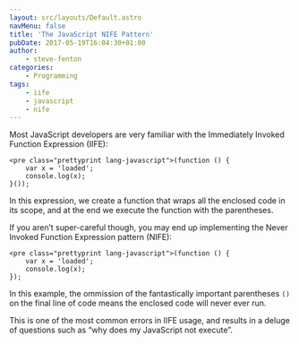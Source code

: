 ```yaml
---
layout: src/layouts/Default.astro
navMenu: false
title: 'The JavaScript NIFE Pattern'
pubDate: 2017-05-19T16:04:30+01:00
author:
    - steve-fenton
categories:
    - Programming
tags:
    - iife
    - javascript
    - nife
---
```


Most JavaScript developers are very familiar with the Immediately Invoked Function Expression (IIFE):

```
<pre class="prettyprint lang-javascript">(function () {
    var x = 'loaded';
    console.log(x);
}());
```

In this expression, we create a function that wraps all the enclosed code in its scope, and at the end we execute the function with the parentheses.

If you aren’t super-careful though, you may end up implementing the Never Invoked Function Expression pattern (NIFE):

```
<pre class="prettyprint lang-javascript">(function () {
    var x = 'loaded';
    console.log(x);
});
```

In this example, the ommission of the fantastically important parentheses `()` on the final line of code means the enclosed code will never ever run.

This is one of the most common errors in IIFE usage, and results in a deluge of questions such as “why does my JavaScript not execute”.